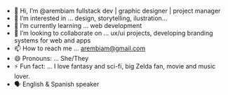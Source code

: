 - 👋 Hi, I’m @arembiam fullstack dev | graphic designer | project manager
- 👀 I’m interested in ... design, storytelling, ilustration...
- 🌱 I’m currently learning ... web development
- 💞️ I’m looking to collaborate on ... ux/ui projects, developing branding systems for web and apps
- 📫 How to reach me ... arembiam@gmail.com 
- 😄 Pronouns: ... She/They 
- ⚡ Fun fact: ... I love fantasy and sci-fi, big Zelda fan, movie and music lover.
- 🗣️ English & Spanish speaker 

<!---
arembiam/arembiam is a ✨ special ✨ repository because its `README.md` (this file) appears on your GitHub profile.
You can click the Preview link to take a look at your changes.
--->
